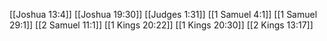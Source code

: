 [[Joshua 13:4]]
[[Joshua 19:30]]
[[Judges 1:31]]
[[1 Samuel 4:1]]
[[1 Samuel 29:1]]
[[2 Samuel 11:1]]
[[1 Kings 20:22]]
[[1 Kings 20:30]]
[[2 Kings 13:17]]
